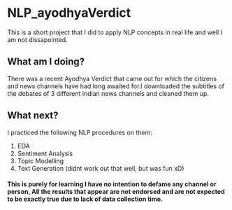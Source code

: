 # NLP_ayodhyaVerdict

This is a short project that I did to apply NLP concepts in real life and well I am not dissapointed.

## What am I doing?

There was a recent Ayodhya Verdict that came out for which the citizens and news channels have had long awaited for.I downloaded the subtitles of the debates of 3 different indian news channels and cleaned them up.

## What next?
I practiced the following NLP procedures on them:
<ol>
  <li>EDA</li>
  <li>Sentiment Analysis</li>
  <li>Topic Modelling</li>
  <li>Text Generation (didnt work out that well, but was fun xD)</li>
</ol>

#### This is purely for learning I have no intention to defame any channel or person, All the results that appear are not endorsed and are not expected to be exactly true due to lack of data collection time.
